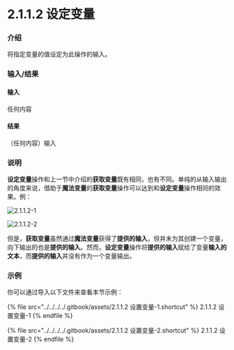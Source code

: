 # 2.1.1.2 设定变量

### 介绍

将指定变量的值设定为此操作的输入。

### 输入/结果

#### 输入

任何内容

#### 结果

（任何内容）输入

### 说明

**设定变量**操作和上一节中介绍的**获取变量**既有相同，也有不同。单纯的从输入输出的角度来说，借助于**魔法变量**的**获取变量**操作可以达到和**设定变量**操作相同的效果。例：

![2.1.1.2-1](../../../../.gitbook/assets/2.1.1.2-1.jpg)

![2.1.1.2-2](../../../../.gitbook/assets/2.1.1.2-2.jpg)

但是，**获取变量**虽然通过**魔法变量**获得了**提供的输入**，但并未为其创建一个变量，向下输出的也是**提供的输入**。然而，**设定变量**操作将**提供的输入**赋给了变量**输入的文本**，而**提供的输入**并没有作为一个变量输出。

### 示例

你可以通过导入以下文件来查看本节示例：

{% file src="../../../../.gitbook/assets/2.1.1.2 设置变量-1.shortcut" %}
2.1.1.2 设置变量-1
{% endfile %}

{% file src="../../../../.gitbook/assets/2.1.1.2 设置变量-2.shortcut" %}
2.1.1.2 设置变量-2
{% endfile %}
